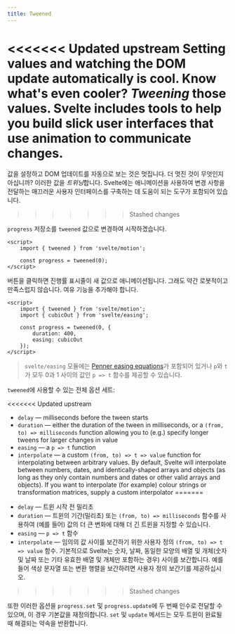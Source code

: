 ```yaml
---
title: Tweened
---
```


<<<<<<< Updated upstream
Setting values and watching the DOM update automatically is cool. Know what's even cooler? _Tweening_ those values. Svelte includes tools to help you build slick user interfaces that use animation to communicate changes.
=======
값을 설정하고 DOM 업데이트를 자동으로 보는 것은 멋집니다. 더 멋진 것이 무엇인지 아십니까? 이러한 값을 *트위닝*합니다. Svelte에는 애니메이션을 사용하여 변경 사항을 전달하는 매끄러운 사용자 인터페이스를 구축하는 데 도움이 되는 도구가 포함되어 있습니다.
>>>>>>> Stashed changes

`progress` 저장소를 `tweened` 값으로 변경하여 시작하겠습니다.

```svelte
<script>
	import { tweened } from 'svelte/motion';

	const progress = tweened(0);
</script>
```

버튼을 클릭하면 진행률 표시줄이 새 값으로 애니메이션됩니다. 그래도 약간 로봇적이고 만족스럽지 않습니다. 여유 기능을 추가해야 합니다.

```svelte
<script>
	import { tweened } from 'svelte/motion';
	import { cubicOut } from 'svelte/easing';

	const progress = tweened(0, {
		duration: 400,
		easing: cubicOut
	});
</script>
```

> `svelte/easing` 모듈에는 [Penner easing equations](https://web.archive.org/web/20190805215728/http://robertpenner.com/easing/)가 포함되어 있거나 `p`와 `t`가 모두 0과 1 사이의 값인 `p => t` 함수를 제공할 수 있습니다.

`tweened`에 사용할 수 있는 전체 옵션 세트:

<<<<<<< Updated upstream
- `delay` — milliseconds before the tween starts
- `duration` — either the duration of the tween in milliseconds, or a `(from, to) => milliseconds` function allowing you to (e.g.) specify longer tweens for larger changes in value
- `easing` — a `p => t` function
- `interpolate` — a custom `(from, to) => t => value` function for interpolating between arbitrary values. By default, Svelte will interpolate between numbers, dates, and identically-shaped arrays and objects (as long as they only contain numbers and dates or other valid arrays and objects). If you want to interpolate (for example) colour strings or transformation matrices, supply a custom interpolator
=======
* `delay` — 트윈 시작 전 밀리초
* `duration` — 트윈의 기간(밀리초) 또는 `(from, to) => milliseconds` 함수를 사용하여 (예를 들어) 값의 더 큰 변화에 대해 더 긴 트윈을 지정할 수 있습니다.
* `easing` — `p => t` 함수
* `interpolate` — 임의의 값 사이를 보간하기 위한 사용자 정의 `(from, to) => t => value` 함수. 기본적으로 Svelte는 숫자, 날짜, 동일한 모양의 배열 및 개체(숫자 및 날짜 또는 기타 유효한 배열 및 개체만 포함하는 경우) 사이를 보간합니다. 예를 들어 색상 문자열 또는 변환 행렬을 보간하려면 사용자 정의 보간기를 제공하십시오.
>>>>>>> Stashed changes

또한 이러한 옵션을 `progress.set` 및 `progress.update`에 두 번째 인수로 전달할 수 있으며, 이 경우 기본값을 재정의합니다. `set` 및 `update` 메서드는 모두 트윈이 완료될 때 해결되는 약속을 반환합니다.
